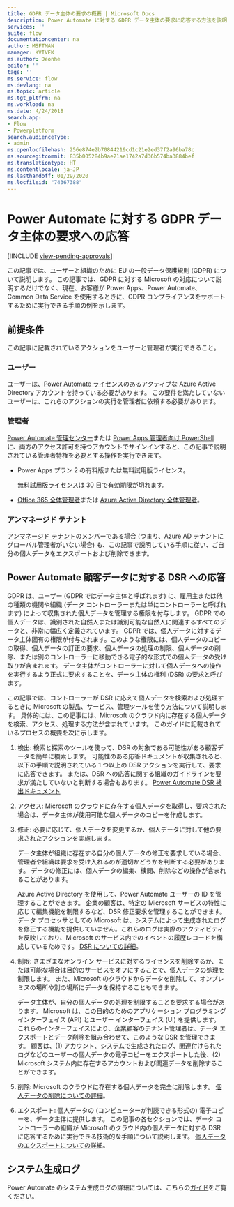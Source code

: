 ```yaml
---
title: GDPR データ主体の要求の概要 | Microsoft Docs
description: Power Automate に対する GDPR データ主体の要求に応答する方法を説明します。
services: ''
suite: flow
documentationcenter: na
author: MSFTMAN
manager: KVIVEK
ms.author: Deonhe
editor: ''
tags: ''
ms.service: flow
ms.devlang: na
ms.topic: article
ms.tgt_pltfrm: na
ms.workload: na
ms.date: 4/24/2018
search.app:
- Flow
- Powerplatform
search.audienceType:
- admin
ms.openlocfilehash: 256e874e2b70844219cd1c21e2ed37f2a96ba78c
ms.sourcegitcommit: 835b005284b9ae21ae1742a7d36b574ba3884bef
ms.translationtype: HT
ms.contentlocale: ja-JP
ms.lasthandoff: 01/29/2020
ms.locfileid: "74367388"
---
```

# <a name="responding-to-gdpr-data-subject-requests-for-power-automate"></a>Power Automate に対する GDPR データ主体の要求への応答
[!INCLUDE [view-pending-approvals](includes/cc-rebrand.md)]

この記事では、ユーザーと組織のために EU の一般データ保護規則 (GDPR) について説明します。 この記事では、GDPR に対する Microsoft の対応について説明するだけでなく、現在、お客様が Power Apps、Power Automate、Common Data Service を使用するときに、GDPR コンプライアンスをサポートするために実行できる手順の例を示します。

## <a name="prerequisites"></a>前提条件

この記事に記載されているアクションをユーザーと管理者が実行できること。

### <a name="users"></a>ユーザー

ユーザーは、[Power Automate ライセンス](https://preview.flow.microsoft.com/pricing/)のあるアクティブな Azure Active Directory アカウントを持っている必要があります。 この要件を満たしていないユーザーは、これらのアクションの実行を管理者に依頼する必要があります。

### <a name="administrators"></a>管理者

[Power Automate 管理センター](https://admin.flow.microsoft.com/)または [Power Apps 管理者向け PowerShell](https://go.microsoft.com/fwlink/?linkid=871804) に、両方のアクセス許可を持つアカウントでサインインすると、この記事で説明されている管理者特権を必要とする操作を実行できます。

- Power Apps プラン 2 の有料版または無料試用版ライセンス。

    [無料試用版ライセンス](http://make.powerapps.com/trial)は 30 日で有効期限が切れます。

- [Office 365 全体管理者](https://support.office.com/article/assign-admin-roles-in-office-365-for-business-eac4d046-1afd-4f1a-85fc-8219c79e1504)または [Azure Active Directory 全体管理者](https://docs.microsoft.com/azure/active-directory/active-directory-assign-admin-roles-azure-portal)。

### <a name="unmanaged-tenants"></a>アンマネージド テナント
[アンマネージド テナント](https://docs.microsoft.com/azure/active-directory/domains-admin-takeover)のメンバーである場合 (つまり、Azure AD テナントにグローバル管理者がいない場合) も、この記事で説明している手順に従い、ご自分の個人データをエクスポートおよび削除できます。 

## <a name="responding-to-dsrs-for-power-automate-customer-data"></a>Power Automate 顧客データに対する DSR への応答

GDPR は、ユーザー (GDPR ではデータ主体と呼ばれます) に、雇用主または他の種類の機関や組織 (データ コントローラーまたは単にコントローラーと呼ばれます) によって収集された個人データを管理する権限を付与します。 GDPR での個人データは、識別された自然人または識別可能な自然人に関連するすべてのデータと、非常に幅広く定義されています。 GDPR では、個人データに対するデータ主体固有の権限が付与されます。このような権限には、個人データのコピーの取得、個人データの訂正の要求、個人データの処理の制限、個人データの削除、または別のコントローラーに移動できる電子的な形式での個人データの受け取りが含まれます。 データ主体がコントローラーに対して個人データへの操作を実行するよう正式に要求することを、データ主体の権利 (DSR) の要求と呼びます。

この記事では、コントローラーが DSR に応えて個人データを検索および処理するときに Microsoft の製品、サービス、管理ツールを使う方法について説明します。 具体的には、この記事には、Microsoft のクラウド内に存在する個人データを検索、アクセス、処理する方法が含まれています。 このガイドに記載されているプロセスの概要を次に示します。

1. 検出: 検索と探索のツールを使って、DSR の対象である可能性がある顧客データを簡単に検索します。 可能性のある応答ドキュメントが収集されると、以下の手順で説明されている 1 つ以上の DSR アクションを実行して、要求に応答できます。 または、DSR への応答に関する組織のガイドラインを要求が満たしていないと判断する場合もあります。 [Power Automate DSR 検出ドキュメント](gdpr-dsr-discovery.md)

1. アクセス: Microsoft のクラウドに存在する個人データを取得し、要求された場合は、データ主体が使用可能な個人データのコピーを作成します。

1. 修正: 必要に応じて、個人データを変更するか、個人データに対して他の要求されたアクションを実施します。

    データ主体が組織に存在する自分の個人データの修正を要求している場合、管理者や組織は要求を受け入れるのが適切かどうかを判断する必要があります。  データの修正には、個人データの編集、検閲、削除などの操作が含まれることがあります。

    Azure Active Directory を使用して、Power Automate ユーザーの ID を管理することができます。 企業の顧客は、特定の Microsoft サービスの特性に応じて編集機能を制限するなど、DSR 修正要求を管理することができます。  データ プロセッサとしての Microsoft は、システムによって生成されたログを修正する機能を提供していません。これらのログは実際のアクティビティを反映しており、Microsoft のサービス内でのイベントの履歴レコードを構成しているためです。  [DSR についての詳細](https://docs.microsoft.com/microsoft-365/compliance/gdpr-dsr-azure)。

1. 制限: さまざまなオンライン サービスに対するライセンスを削除するか、または可能な場合は目的のサービスをオフにすることで、個人データの処理を制限します。 また、Microsoft のクラウドからデータを削除して、オンプレミスの場所や別の場所にデータを保持することもできます。

    データ主体が、自分の個人データの処理を制限することを要求する場合があります。  Microsoft は、この目的のためのアプリケーション プログラミング インターフェイス (API) とユーザー インターフェイス (UI) を提供します。  これらのインターフェイスにより、企業顧客のテナント管理者は、データ エクスポートとデータ削除を組み合わせて、このような DSR を管理できます。 顧客は、(1) アカウント、システムで生成されたログ、関連付けられたログなどのユーザーの個人データの電子コピーをエクスポートした後、(2) Microsoft システム内に存在するアカウントおよび関連データを削除することができます。

1. 削除: Microsoft のクラウドに存在する個人データを完全に削除します。 [個人データの削除についての詳細](gdpr-dsr-delete.md)。

1. エクスポート: 個人データの (コンピューターが判読できる形式の) 電子コピーを、データ主体に提供します。 この記事の各セクションでは、データ コントローラーの組織が Microsoft のクラウド内の個人データに対する DSR に応答するために実行できる技術的な手順について説明します。 [個人データのエクスポートについての詳細](gdpr-dsr-export.md)。

## <a name="system-generated-logs"></a>システム生成ログ

Power Automate のシステム生成ログの詳細については、こちらの[ガイド](https://docs.microsoft.com/powerapps/administrator/powerapps-gdpr-dsr-guide-systemlogs)をご覧ください。
